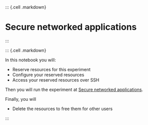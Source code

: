 ::: {.cell .markdown}

# Secure networked applications 

:::

::: {.cell .markdown}

In this notebook you will:

* Reserve resources for this experiment
* Configure your reserved resources
* Access your reserved resources over SSH

Then you will run the experiment at [Secure networked applications](https://witestlab.poly.edu/blog/secure-networked-applications/).

Finally, you will

* Delete the resources to free them for other users

:::

